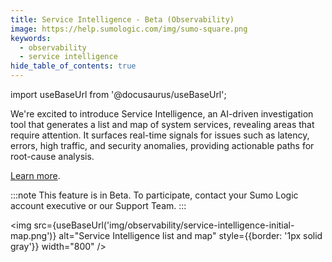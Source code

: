```yaml
---
title: Service Intelligence - Beta (Observability)
image: https://help.sumologic.com/img/sumo-square.png
keywords:
  - observability
  - service intelligence
hide_table_of_contents: true    
---
```


import useBaseUrl from '@docusaurus/useBaseUrl';

We're excited to introduce Service Intelligence, an AI-driven investigation tool that generates a list and map of system services, revealing areas that require attention. It surfaces real-time signals for issues such as latency, errors, high traffic, and security anomalies, providing actionable paths for root-cause analysis.

[Learn more](/docs/observability/service-intelligence).

:::note
This feature is in Beta. To participate, contact your Sumo Logic account executive or our Support Team.
:::

<img src={useBaseUrl('img/observability/service-intelligence-initial-map.png')} alt="Service Intelligence list and map" style={{border: '1px solid gray'}} width="800" />